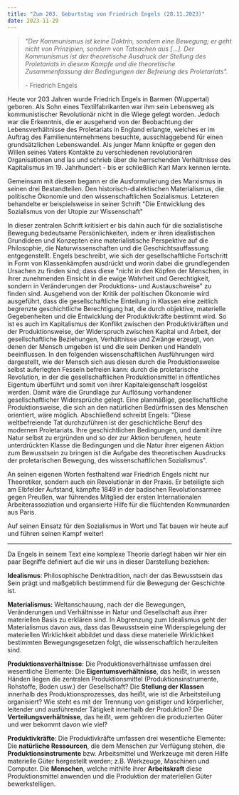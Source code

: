 ```yaml
---
title: "Zum 203. Geburtstag von Friedrich Engels (28.11.2023)"
date: 2023-11-29
---
```


> _"Der Kommunismus ist keine Doktrin, sondern eine Bewegung; er geht nicht von Prinzipien, sondern von Tatsachen aus \[...\]. Der Kommunismus ist der theoretische Ausdruck der Stellung des Proletariats in diesem Kampfe und die theoretische Zusammenfassung der Bedingungen der Befreiung des Proletariats"._
> 
> \- Friedrich Engels

Heute vor 203 Jahren wurde Friedrich Engels in Barmen (Wuppertal) geboren. Als Sohn eines Textilfabrikanten war ihm sein Lebensweg als kommunistischer Revolutionär nicht in die Wiege gelegt worden. Jedoch war die Erkenntnis, die er ausgehend von der Beobachtung der Lebensverhältnisse des Proletariats in England erlangte, welches er im Auftrag des Familienunternehmens besuchte, ausschlaggebend für einen grundsätzlichen Lebenswandel. Als junger Mann knüpfte er gegen den Willen seines Vaters Kontakte zu verschiedenen revolutionären Organisationen und las und schrieb über die herrschenden Verhältnisse des Kapitalismus im 19. Jahrhundert - bis er schließlich Karl Marx kennen lernte.

Gemeinsam mit diesem begann er die Ausformulierung des Marxismus in seinen drei Bestandteilen. Den historisch-dialektischen Materialismus, die politische Ökonomie und den wissenschaftlichen Sozialismus. Letzteren behandelte er beispielsweise in seiner Schrift "Die Entwicklung des Sozialismus von der Utopie zur Wissenschaft"

In dieser zentralen Schrift kritisiert er bis dahin auch für die sozialistische Bewegung bedeutsame Persönlichkeiten, indem er ihren idealistischen Grundideen und Konzepten eine materialistische Perspektive auf die Philosophie, die Naturwissenschaften und die Geschichtsauffassung entgegenstellt. Engels beschreibt, wie sich der gesellschaftliche Fortschritt in Form von Klassenkämpfen ausdrückt und worin dabei die grundlegenden Ursachen zu finden sind; dass diese "nicht in den Köpfen der Menschen, in ihrer zunehmenden Einsicht in die ewige Wahrheit und Gerechtigkeit, sondern in Veränderungen der Produktions- und Austauschweise" zu finden sind. Ausgehend von der Kritik der politischen Ökonomie wird ausgeführt, dass die gesellschaftliche Einteilung in Klassen eine zeitlich begrenzte geschichtliche Berechtigung hat, die durch objektive, materielle Gegebenheiten und die Entwicklung der Produktivkräfte bestimmt wird. So ist es auch im Kapitalismus der Konflikt zwischen den Produktivkräften und der Produktionsweise, der Widerspruch zwischen Kapital und Arbeit, der gesellschaftliche Beziehungen, Verhältnisse und Zwänge erzeugt, von denen der Mensch umgeben ist und die sein Denken und Handeln beeinflussen. In den folgenden wissenschaftlichen Ausführungen wird dargestellt, wie der Mensch sich aus diesen durch die Produktionsweise selbst auferlegten Fesseln befreien kann: durch die proletarische Revolution, in der die gesellschaftlichen Produktionsmittel in öffentliches Eigentum überführt und somit von ihrer Kapitaleigenschaft losgelöst werden. Damit wäre die Grundlage zur Auflösung vorhandener gesellschaftlicher Widersprüche gelegt. Eine planmäßige, gesellschaftliche Produktionsweise, die sich an den natürlichen Bedürfnissen des Menschen orientiert, wäre möglich. Abschließend schreibt Engels: "Diese weltbefreiende Tat durchzuführen ist der geschichtliche Beruf des modernen Proletariats. Ihre geschichtlichen Bedingungen, und damit ihre Natur selbst zu ergründen und so der zur Aktion berufenen, heute unterdrückten Klasse die Bedingungen und die Natur ihrer eigenen Aktion zum Bewusstsein zu bringen ist die Aufgabe des theoretischen Ausdrucks der proletarischen Bewegung, des wissenschaftlichen Sozialismus".

An seinen eigenen Worten festhaltend war Friedrich Engels nicht nur Theoretiker, sondern auch ein Revolutionär in der Praxis. Er beteiligte sich am Elbfelder Aufstand, kämpfte 1849 in der badischen Revolutionsarmee gegen Preußen, war führendes Mitglied der ersten Internationalen Arbeiterassoziation und organsierte Hilfe für die flüchtenden Kommunarden aus Paris.

Auf seinen Einsatz für den Sozialismus in Wort und Tat bauen wir heute auf und führen seinen Kampf weiter!

* * *

Da Engels in seinem Text eine komplexe Theorie darlegt haben wir hier ein paar Begriffe definiert auf die wir uns in dieser Darstellung beziehen:

**Idealismus**: Philosophische Denktradition, nach der das Bewusstsein das Sein prägt und maßgeblich bestimmend für die Bewegung der Geschichte ist.

**Materialismus:** Weltanschauung, nach der die Bewegungen, Veränderungen und Verhältnisse in Natur und Gesellschaft aus ihrer materiellen Basis zu erklären sind. In Abgrenzung zum Idealismus geht der Materialismus davon aus, dass das Bewusstsein eine Widerspiegelung der materiellen Wirklichkeit abbildet und dass diese materielle Wirklichkeit bestimmten Bewegungsgesetzen folgt, die wissenschaftlich herzuleiten sind.

**Produktionsverhältnisse**: Die Produktionsverhältnisse umfassen drei wesentliche Elemente: Die **Eigentumsverhältnisse**, das heißt, in wessen Händen liegen die zentralen Produktionsmittel (Produktionsinstrumente, Rohstoffe, Boden usw.) der Gesellschaft? Die **Stellung der Klassen** innerhalb des Produktionsprozesses, das heißt, wie ist die Arbeitsteilung organisiert? Wie steht es mit der Trennung von geistiger und körperlicher, leitender und ausführender Tätigkeit innerhalb der Produktion? Die **Verteilungsverhältnisse**, das heißt, wem gehören die produzierten Güter und wer bekommt davon wie viel?

**Produktivkräfte**: Die Produktivkräfte umfassen drei wesentliche Elemente: Die **natürliche Ressourcen**, die dem Menschen zur Verfügung stehen, die **Produktionsinstrumente** bzw. Arbeitsmittel und Werkzeuge mit deren Hilfe materielle Güter hergestellt werden; z.B. Werkzeuge, Maschinen und Computer. Die **Menschen**, welche mithilfe ihrer **Arbeitskraft** diese Produktionsmittel anwenden und die Produktion der materiellen Güter bewerkstelligen.
